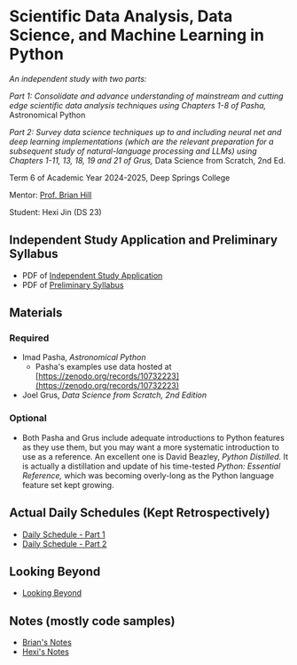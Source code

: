 # Scientific Data Analysis, Data Science, and Machine Learning in Python

*An independent study with two parts:*

*Part 1: Consolidate and advance understanding of mainstream and cutting edge scientific data analysis techniques using Chapters 1-8 of Pasha,* Astronomical Python

*Part 2: Survey data science techniques up to and including neural net and deep learning implementations (which are the relevant preparation for a subsequent study of natural-language processing and LLMs) using Chapters 1-11, 13, 18, 19 and 21 of Grus,* Data Science from Scratch, 2nd Ed.

Term 6 of Academic Year 2024-2025, Deep Springs College

Mentor: [Prof. Brian Hill](../index.html)

Student: Hexi Jin (DS 23)

## Independent Study Application and Preliminary Syllabus

* PDF of [Independent Study Application](./IndependentStudyApplication.pdf)
* PDF of [Preliminary Syllabus](./PreliminarySyllabus.pdf)

## Materials

### Required

* Imad Pasha, *Astronomical Python*
    * Pasha's examples use data hosted at [https://zenodo.org/records/10732223](https://zenodo.org/records/10732223)
* Joel Grus, *Data Science from Scratch, 2nd Edition*

### Optional

* Both Pasha and Grus include adequate introductions to Python features as they use them, but you may want a more systematic introduction to use as a reference. An excellent one is David Beazley, *Python Distilled.* It is actually a distillation and update of his time-tested *Python: Essential Reference,* which was becoming overly-long as the Python language feature set kept growing.

## Actual Daily Schedules (Kept Retrospectively)

* [Daily Schedule - Part 1](./daily_schedule_part1.html)
* [Daily Schedule - Part 2](./daily_schedule_part2.html)

## Looking Beyond

* [Looking Beyond](./looking_beyond.html)

## Notes (mostly code samples)

* [Brian's Notes](./brians_notes.html)
* [Hexi's Notes](./hexi/index.html)
